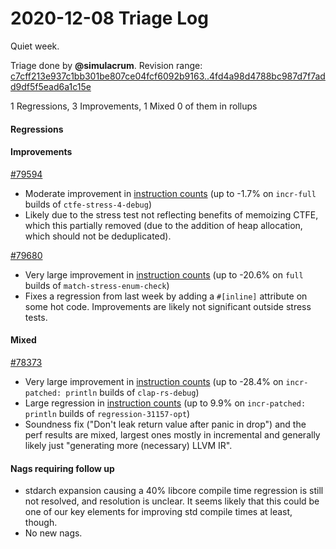 # 2020-12-08 Triage Log

Quiet week.

Triage done by **@simulacrum**.
Revision range: [c7cff213e937c1bb301be807ce04fcf6092b9163..4fd4a98d4788bc987d7f7add9df5f5ead6a1c15e](https://perf.rust-lang.org/?start=c7cff213e937c1bb301be807ce04fcf6092b9163&end=4fd4a98d4788bc987d7f7add9df5f5ead6a1c15e&absolute=false&stat=instructions%3Au)

1 Regressions, 3 Improvements, 1 Mixed
0 of them in rollups

#### Regressions

#### Improvements

[#79594](https://github.com/rust-lang/rust/issues/79594)
- Moderate improvement in [instruction counts](https://perf.rust-lang.org/compare.html?start=c7cff213e937c1bb301be807ce04fcf6092b9163&end=d015f0d92144f0e72735a918aee8510b0fe2cff5&stat=instructions:u) (up to -1.7% on `incr-full` builds of `ctfe-stress-4-debug`)
- Likely due to the stress test not reflecting benefits of memoizing CTFE, which
  this partially removed (due to the addition of heap allocation, which should
  not be deduplicated).

[#79680](https://github.com/rust-lang/rust/issues/79680)
- Very large improvement in [instruction counts](https://perf.rust-lang.org/compare.html?start=e6225434fff7d493baac0aa91c57f2da923ea196&end=2218520b8adf8b8e64b817537d9eb0a84840e2f1&stat=instructions:u) (up to -20.6% on `full` builds of `match-stress-enum-check`)
- Fixes a regression from last week by adding a `#[inline]` attribute on some
  hot code. Improvements are likely not significant outside stress tests.

#### Mixed

[#78373](https://github.com/rust-lang/rust/issues/78373)
- Very large improvement in [instruction counts](https://perf.rust-lang.org/compare.html?start=551a2c6cbcf239f662a18233cf647bf67e5a74ed&end=9122b769c8306b1cb3c8d1f96fca3ea3e208e22e&stat=instructions:u) (up to -28.4% on `incr-patched: println` builds of `clap-rs-debug`)
- Large regression in [instruction counts](https://perf.rust-lang.org/compare.html?start=551a2c6cbcf239f662a18233cf647bf67e5a74ed&end=9122b769c8306b1cb3c8d1f96fca3ea3e208e22e&stat=instructions:u) (up to 9.9% on `incr-patched: println` builds of `regression-31157-opt`)
- Soundness fix ("Don't leak return value after panic in drop") and the perf
  results are mixed, largest ones mostly in incremental and generally likely
  just "generating more (necessary) LLVM IR".

#### Nags requiring follow up

- stdarch expansion causing a 40% libcore compile time regression is still not
  resolved, and resolution is unclear. It seems likely that this could be one of
  our key elements for improving std compile times at least, though.
- No new nags.
